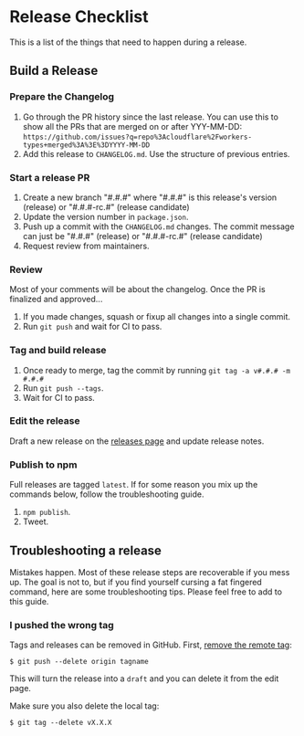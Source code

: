 # Release Checklist

This is a list of the things that need to happen during a release.

## Build a Release

### Prepare the Changelog

1. Go through the PR history since the last release. You can use this to show all the PRs that are merged on or after
   YYY-MM-DD: `https://github.com/issues?q=repo%3Acloudflare%2Fworkers-types+merged%3A%3E%3DYYYY-MM-DD`
1. Add this release to `CHANGELOG.md`. Use the structure of previous entries.

### Start a release PR

1. Create a new branch "#.#.#" where "#.#.#" is this release's version (release) or "#.#.#-rc.#" (release candidate)
1. Update the version number in `package.json`.
1. Push up a commit with the `CHANGELOG.md` changes. The commit message can just be "#.#.#" (release) or "#.#.#-rc.#"
   (release candidate)
1. Request review from maintainers.

### Review

Most of your comments will be about the changelog. Once the PR is finalized and approved...

1. If you made changes, squash or fixup all changes into a single commit.
1. Run `git push` and wait for CI to pass.

### Tag and build release

1. Once ready to merge, tag the commit by running `git tag -a v#.#.# -m #.#.#`
1. Run `git push --tags`.
1. Wait for CI to pass.

### Edit the release

Draft a new release on the [releases page](https://github.com/cloudflare/workers-types/releases) and update release
notes.

### Publish to npm

Full releases are tagged `latest`. If for some reason you mix up the commands below, follow the troubleshooting guide.

1. `npm publish`.
1. Tweet.

## Troubleshooting a release

Mistakes happen. Most of these release steps are recoverable if you mess up. The goal is not to, but if you find
yourself cursing a fat fingered command, here are some troubleshooting tips. Please feel free to add to this guide.

### I pushed the wrong tag

Tags and releases can be removed in GitHub. First,
[remove the remote tag](https://stackoverflow.com/questions/5480258/how-to-delete-a-remote-tag):

```console
$ git push --delete origin tagname
```

This will turn the release into a `draft` and you can delete it from the edit page.

Make sure you also delete the local tag:

```console
$ git tag --delete vX.X.X
```

